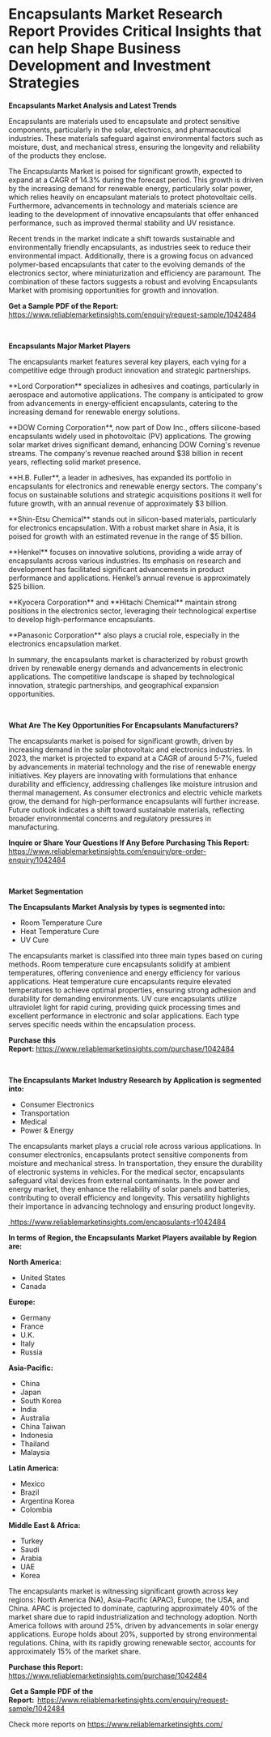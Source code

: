 <p><h1>Encapsulants Market Research Report Provides Critical Insights that can help Shape Business Development and Investment Strategies</h1></p><p><strong>Encapsulants Market Analysis and Latest Trends</strong></p>
<p><p>Encapsulants are materials used to encapsulate and protect sensitive components, particularly in the solar, electronics, and pharmaceutical industries. These materials safeguard against environmental factors such as moisture, dust, and mechanical stress, ensuring the longevity and reliability of the products they enclose. </p><p>The Encapsulants Market is poised for significant growth, expected to expand at a CAGR of 14.3% during the forecast period. This growth is driven by the increasing demand for renewable energy, particularly solar power, which relies heavily on encapsulant materials to protect photovoltaic cells. Furthermore, advancements in technology and materials science are leading to the development of innovative encapsulants that offer enhanced performance, such as improved thermal stability and UV resistance.</p><p>Recent trends in the market indicate a shift towards sustainable and environmentally friendly encapsulants, as industries seek to reduce their environmental impact. Additionally, there is a growing focus on advanced polymer-based encapsulants that cater to the evolving demands of the electronics sector, where miniaturization and efficiency are paramount. The combination of these factors suggests a robust and evolving Encapsulants Market with promising opportunities for growth and innovation.</p></p>
<p><strong>Get a Sample PDF of the Report:&nbsp;</strong> <a href="https://www.reliablemarketinsights.com/enquiry/request-sample/1042484?utm_campaign=2444&utm_medium=2&utm_source=Github&utm_content=ia&utm_term=02032025&utm_id=encapsulants">https://www.reliablemarketinsights.com/enquiry/request-sample/1042484</a></p>
<p>&nbsp;</p>
<p><strong>Encapsulants Major Market Players</strong></p>
<p><p>The encapsulants market features several key players, each vying for a competitive edge through product innovation and strategic partnerships. </p><p>**Lord Corporation** specializes in adhesives and coatings, particularly in aerospace and automotive applications. The company is anticipated to grow from advancements in energy-efficient encapsulants, catering to the increasing demand for renewable energy solutions.</p><p>**DOW Corning Corporation**, now part of Dow Inc., offers silicone-based encapsulants widely used in photovoltaic (PV) applications. The growing solar market drives significant demand, enhancing DOW Corning's revenue streams. The company's revenue reached around $38 billion in recent years, reflecting solid market presence.</p><p>**H.B. Fuller**, a leader in adhesives, has expanded its portfolio in encapsulants for electronics and renewable energy sectors. The company's focus on sustainable solutions and strategic acquisitions positions it well for future growth, with an annual revenue of approximately $3 billion.</p><p>**Shin-Etsu Chemical** stands out in silicon-based materials, particularly for electronics encapsulation. With a robust market share in Asia, it is poised for growth with an estimated revenue in the range of $5 billion.</p><p>**Henkel** focuses on innovative solutions, providing a wide array of encapsulants across various industries. Its emphasis on research and development has facilitated significant advancements in product performance and applications. Henkel’s annual revenue is approximately $25 billion.</p><p>**Kyocera Corporation** and **Hitachi Chemical** maintain strong positions in the electronics sector, leveraging their technological expertise to develop high-performance encapsulants. </p><p>**Panasonic Corporation** also plays a crucial role, especially in the electronics encapsulation market. </p><p>In summary, the encapsulants market is characterized by robust growth driven by renewable energy demands and advancements in electronic applications. The competitive landscape is shaped by technological innovation, strategic partnerships, and geographical expansion opportunities.</p></p>
<p>&nbsp;</p>
<p><strong>What Are The Key Opportunities For Encapsulants Manufacturers?</strong></p>
<p><p>The encapsulants market is poised for significant growth, driven by increasing demand in the solar photovoltaic and electronics industries. In 2023, the market is projected to expand at a CAGR of around 5-7%, fueled by advancements in material technology and the rise of renewable energy initiatives. Key players are innovating with formulations that enhance durability and efficiency, addressing challenges like moisture intrusion and thermal management. As consumer electronics and electric vehicle markets grow, the demand for high-performance encapsulants will further increase. Future outlook indicates a shift toward sustainable materials, reflecting broader environmental concerns and regulatory pressures in manufacturing.</p></p>
<p><strong>Inquire or Share Your Questions If Any Before Purchasing This Report:</strong> <a href="https://www.reliablemarketinsights.com/enquiry/pre-order-enquiry/1042484?utm_campaign=2444&utm_medium=2&utm_source=Github&utm_content=ia&utm_term=02032025&utm_id=encapsulants">https://www.reliablemarketinsights.com/enquiry/pre-order-enquiry/1042484</a></p>
<p>&nbsp;</p>
<p><strong>Market Segmentation</strong></p>
<p><strong>The Encapsulants Market Analysis by types is segmented into:</strong></p>
<p><ul><li>Room Temperature Cure</li><li>Heat Temperature Cure</li><li>UV Cure</li></ul></p>
<p><p>The encapsulants market is classified into three main types based on curing methods. Room temperature cure encapsulants solidify at ambient temperatures, offering convenience and energy efficiency for various applications. Heat temperature cure encapsulants require elevated temperatures to achieve optimal properties, ensuring strong adhesion and durability for demanding environments. UV cure encapsulants utilize ultraviolet light for rapid curing, providing quick processing times and excellent performance in electronic and solar applications. Each type serves specific needs within the encapsulation process.</p></p>
<p><strong>Purchase this Report:&nbsp;</strong><a href="https://www.reliablemarketinsights.com/purchase/1042484?utm_campaign=2444&utm_medium=2&utm_source=Github&utm_content=ia&utm_term=02032025&utm_id=encapsulants">https://www.reliablemarketinsights.com/purchase/1042484</a></p>
<p>&nbsp;</p>
<p><strong>The Encapsulants Market Industry Research by Application is segmented into:</strong></p>
<p><ul><li>Consumer Electronics</li><li>Transportation</li><li>Medical</li><li>Power & Energy</li></ul></p>
<p><p>The encapsulants market plays a crucial role across various applications. In consumer electronics, encapsulants protect sensitive components from moisture and mechanical stress. In transportation, they ensure the durability of electronic systems in vehicles. For the medical sector, encapsulants safeguard vital devices from external contaminants. In the power and energy market, they enhance the reliability of solar panels and batteries, contributing to overall efficiency and longevity. This versatility highlights their importance in advancing technology and ensuring product longevity.</p></p>
<p><a href="https://www.reliablemarketinsights.com/encapsulants-r1042484?utm_campaign=2444&utm_medium=2&utm_source=Github&utm_content=ia&utm_term=02032025&utm_id=encapsulants">&nbsp;https://www.reliablemarketinsights.com/encapsulants-r1042484</a></p>
<p><strong>In terms of Region, the Encapsulants Market Players available by Region are:</strong></p>
<p>
    <p> <strong> North America: </strong>
        <ul>
            <li>United States</li>
            <li>Canada</li>
        </ul>
        </p> 
    <p> <strong> Europe: </strong>
        <ul>
            <li>Germany</li>
            <li>France</li>
            <li>U.K.</li>
            <li>Italy</li>
            <li>Russia</li>
        </ul>
        </p> 
    <p> <strong> Asia-Pacific: </strong>
        <ul>
            <li>China</li>
            <li>Japan</li>
            <li>South Korea</li>
            <li>India</li>
            <li>Australia</li>
            <li>China Taiwan</li>
            <li>Indonesia</li>
            <li>Thailand</li>
            <li>Malaysia</li>
        </ul>
        </p> 
    <p> <strong> Latin America: </strong>
        <ul>
            <li>Mexico</li>
            <li>Brazil</li>
            <li>Argentina Korea</li>
            <li>Colombia</li>
        </ul>
        </p> 
    <p> <strong> Middle East & Africa: </strong>
        <ul>
            <li>Turkey</li>
            <li>Saudi</li>
            <li>Arabia</li>
            <li>UAE</li>
            <li>Korea</li>
        </ul>
    </p>
    </p>
<p><p>The encapsulants market is witnessing significant growth across key regions: North America (NA), Asia-Pacific (APAC), Europe, the USA, and China. APAC is projected to dominate, capturing approximately 40% of the market share due to rapid industrialization and technology adoption. North America follows with around 25%, driven by advancements in solar energy applications. Europe holds about 20%, supported by strong environmental regulations. China, with its rapidly growing renewable sector, accounts for approximately 15% of the market share.</p></p>
<p><strong>Purchase this Report: </strong><a href="https://www.reliablemarketinsights.com/purchase/1042484?utm_campaign=2444&utm_medium=2&utm_source=Github&utm_content=ia&utm_term=02032025&utm_id=encapsulants">https://www.reliablemarketinsights.com/purchase/1042484</a></p>
<p>&nbsp;<strong>Get a Sample PDF of the Report:&nbsp;&nbsp;</strong><a href="https://www.reliablemarketinsights.com/enquiry/request-sample/1042484?utm_campaign=2444&utm_medium=2&utm_source=Github&utm_content=ia&utm_term=02032025&utm_id=encapsulants">https://www.reliablemarketinsights.com/enquiry/request-sample/1042484</a></p>
<p><strong></strong></p>
<p>Check more reports on <a href="https://www.reliablemarketinsights.com/?utm_campaign=2444&utm_medium=2&utm_source=Github&utm_content=ia&utm_term=02032025&utm_id=encapsulants">https://www.reliablemarketinsights.com/</a></p>